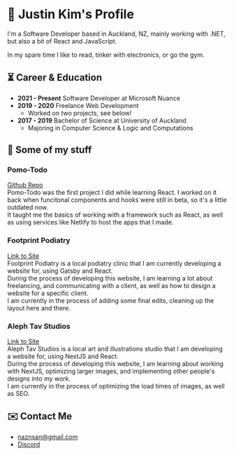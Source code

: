 # 👋 Justin Kim's Profile

I'm a Software Developer based in Auckland, NZ, mainly working with .NET, but also a bit of React and JavaScript.

In my spare time I like to read, tinker with electronics, or go the gym.

## ⏳ Career & Education
- **2021 - Present** Software Developer at Microsoft Nuance
- **2019 - 2020** Freelance Web Development
    - Worked on two projects, see below!
- **2017 - 2019** Bachelor of Science at University of Auckland
    - Majoring in Computer Science & Logic and Computations

## 🔎 Some of my stuff

### Pomo-Todo
[Github Repo](https://github.com/naznsan/pomotodo)  
Pomo-Todo was the first project I did while learning React. I worked on it back when funcitonal components and hooks were still in beta, so it's a little outdated now.  
It taught me the basics of working with a framework such as React, as well as using services like Netlify to host the apps that I made.

### Footprint Podiatry
[Link to Site](https://footprintpodiatry.co.nz/)  
Footprint Podiatry is a local podiatry clinic that I am currently developing a website for, using Gatsby and React.  
During the process of developing this website, I am learning a lot about freelancing, and communicating with a client, as well as how to design a website for a specific client.  
I am currently in the process of adding some final edits, cleaning up the layout here and there.

### Aleph Tav Studios
[Link to Site](https://alephtavstudios.com)  
Aleph Tav Studios is a local art and illustrations studio that I am developing a website for, using NextJS and React.  
During the process of developing this website, I am learning about working with NextJS, optimizing larger images, and implementing other people's designs into my work.  
I am currently in the process of optimizing the load times of images, as well as SEO.

## ✉️ Contact Me
- naznsan@gmail.com
- [Discord](https://discordapp.com/users/naznsan)


<!--
**naznsan/naznsan** is a ✨ _special_ ✨ repository because its `README.md` (this file) appears on your GitHub profile.

Here are some ideas to get you started:

- 🔭 I’m currently working on ...
- 🌱 I’m currently learning ...
- 👯 I’m looking to collaborate on ...
- 🤔 I’m looking for help with ...
- 💬 Ask me about ...
- 📫 How to reach me: ...
- 😄 Pronouns: ...
- ⚡ Fun fact: ...
-->
